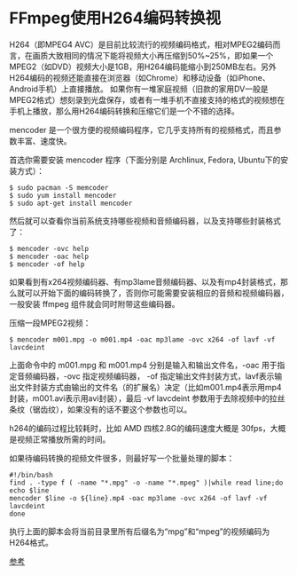 # FFmpeg使用H264编码转换视

H264（即MPEG4 AVC）是目前比较流行的视频编码格式，相对MPEG2编码而言，在画质大致相同的情况下能将视频大小再压缩到50%~25%，即如果一个MPEG2（如DVD）视频大小是1GB，用H264编码能缩小到250MB左右。另外H264编码的视频还能直接在浏览器（如Chrome）和移动设备（如iPhone、Android手机）上直接播放。
如果你有一堆家庭视频（旧款的家用DV一般是MPEG2格式）想刻录到光盘保存，或者有一堆手机不直接支持的格式的视频想在手机上播放，那么用H264编码转换和压缩它们是一个不错的选择。

mencoder 是一个很方便的视频编码程序，它几乎支持所有的视频格式，而且参数丰富、速度快。

首选你需要安装 mencoder 程序（下面分别是 Archlinux, Fedora, Ubuntu下的安装方式）：

```
$ sudo pacman -S memcoder
$ sudo yum install mencoder
$ sudo apt-get install mencoder
```
然后就可以查看你当前系统支持哪些视频和音频编码器，以及支持哪些封装格式了：
```
$ mencoder -ovc help
$ mencoder -oac help
$ mencoder -of help
```

如果看到有x264视频编码器、有mp3lame音频编码器、以及有mp4封装格式，那么就可以开始下面的编码转换了，否则你可能需要安装相应的音频和视频编码器，一般安装 ffmpeg 组件就会同时附带这些编码器。

压缩一段MPEG2视频：

```
$ mencoder m001.mpg -o m001.mp4 -oac mp3lame -ovc x264 -of lavf -vf lavcdeint
```
上面命令中的 m001.mpg 和 m001.mp4 分别是输入和输出文件名，-oac 用于指定音频编码器，-ovc 指定视频编码器， -of 指定输出文件封装方式，lavf表示输出文件封装方式由输出的文件名（的扩展名）决定（比如m001.mp4表示用mp4封装，m001.avi表示用avi封装），最后 -vf lavcdeint 参数用于去除视频中的拉丝条纹（锯齿纹），如果没有的话不要这个参数也可以。

h264的编码过程比较耗时，比如 AMD 四核2.8G的编码速度大概是 30fps，大概是视频正常播放所需的时间。

如果待编码转换的视频文件很多，则最好写一个批量处理的脚本：

```
#!/bin/bash
find . -type f ( -name "*.mpg" -o -name "*.mpeg" )|while read line;do
echo $line
mencoder $line -o ${line}.mp4 -oac mp3lame -ovc x264 -of lavf -vf lavcdeint
done
```

执行上面的脚本会将当前目录里所有后缀名为“mpg”和“mpeg”的视频编码为H264格式。


[参考](https://www.strongd.net/?m=201609)
